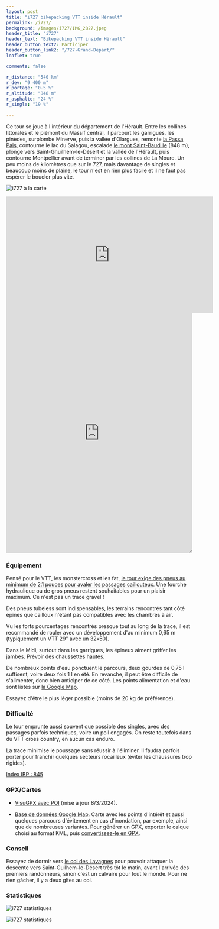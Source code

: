 ```yaml
---
layout: post
title: "i727 bikepacking VTT inside Hérault"
permalink: /i727/
background: /images/i727/IMG_2827.jpeg
header_title: "i727"
header_text: "Bikepacking VTT inside Hérault"
header_button_text2: Participer
header_button_link2: "/727-Grand-Depart/"
leaflet: true

comments: false

r_distance: "540 km"
r_dev: "9 400 m"
r_portage: "0.5 %"
r_altitude: "848 m"
r_asphalte: "24 %"
r_single: "19 %"

---
```


Ce tour se joue à l'intérieur du département de l'Hérault. Entre les collines littorales et le piémont du Massif central, il parcourt les garrigues, les pinèdes, surplombe Minerve, puis la vallée d'Olargues, remonte [la Passa Païs](https://fr.calameo.com/read/000486397ea3592111c68), contourne le lac du Salagou, escalade [le mont Saint-Baudille](https://fr.wikipedia.org/wiki/Mont_Saint-Baudille) (848 m), plonge vers Saint-Ghuilhem-le-Désert et la vallée de l'Hérault, puis contourne Montpellier avant de terminer par les collines de La Moure. Un peu moins de kilomètres que sur le 727, mais davantage de singles et beaucoup moins de plaine, le tour n'est en rien plus facile et il ne faut pas espérer le boucler plus vite.

![i727 à la carte](/images/727gd/i727versions.jpg)

<div class="video"><iframe width="560" height="315" src="https://www.youtube.com/embed/KQYF0Ujdgek?si=dctxOMD_6ZjvWmEA" title="YouTube video player" frameborder="0" allow="accelerometer; autoplay; clipboard-write; encrypted-media; gyroscope; picture-in-picture; web-share" allowfullscreen></iframe></div>

<iframe id="visugpx" src="https://www.visugpx.com/HCqgFE0ZkA?iframe&amp;height=650" style="width:100%;height:650px;border:none;resize: both;" frameborder="0" scrolling="no"></iframe>

### Équipement

Pensé pour le VTT, les monstercross et les fat, [le tour exige des pneus au minimum de 2.1 pouces pour avaler les passages caillouteux](https://tcrouzet.com/2021/04/10/thb-gravel-ou-vtt/). Une fourche hydraulique ou de gros pneus restent souhaitables pour un plaisir maximum. Ce n'est pas un trace gravel !

Des pneus tubeless sont indispensables, les terrains rencontrés tant côté épines que cailloux n'étant pas compatibles avec les chambres à air.

Vu les forts pourcentages rencontrés presque tout au long de la trace, il est recommandé de rouler avec un développement d'au minimum 0,65 m (typiquement un VTT 29" avec un 32x50).

Dans le Midi, surtout dans les garrigues, les épineux aiment griffer les jambes. Prévoir des chaussettes hautes.

De nombreux points d'eau ponctuent le parcours, deux gourdes de 0,75 l suffisent, voire deux fois 1 l en été. En revanche, il peut être difficile de s'alimenter, donc bien anticiper de ce côté. Les points alimentation et d'eau sont listés sur [la Google Map](https://www.google.com/maps/d/edit?mid=1n9kSJuxpqu0mHsTvi9CmSeDJM9HCK7s7&usp=sharing).

Essayez d'être le plus léger possible (moins de 20 kg de préférence).

### Difficulté

Le tour emprunte aussi souvent que possible des singles, avec des passages parfois techniques, voire un poil engagés. On reste toutefois dans du VTT cross country, en aucun cas enduro.

La trace minimise le poussage sans réussir à l'éliminer. Il faudra parfois porter pour franchir quelques secteurs rocailleux (éviter les chaussures trop rigides).


[Index IBP : 845](https://www.ibpindex.com/ibpindex/ibp_analisis_completo.php?REF=39197555963389&LAN=en&MOD=BYC)

<h3 id="gpx">GPX/Cartes</h3>

* [VisuGPX avec POI](https://www.visugpx.com/HCqgFE0ZkA) (mise à jour 8/3/2024).

<!--* Trace découpée en deux sections de [moins de 8000 points pour optimisation sur Garmin](https://tcrouzet.com/2021/10/03/quand-la-trace-perd-des-points-sur-les-gps-garmin/) : [Part 1](https://www.visugpx.com/ZyriS8hAtT) et [Part 2](https://www.visugpx.com/0wtPF8cuxD) (mise à jour 13/3/2023).

* [POI avec symboles Garmin](https://drive.google.com/file/d/1BS5VeMLcftpmOX0-qkk5QQA8iKV1DYDS/view?usp=sharing) (mise à jour 13/3/3023).
-->

* [Base de données Google Map](https://www.google.com/maps/d/edit?mid=1n9kSJuxpqu0mHsTvi9CmSeDJM9HCK7s7&usp=sharing). Carte avec les points d'intérêt et aussi quelques parcours d'évitement en cas d'inondation, par exemple, ainsi que de nombreuses variantes. Pour générer un GPX, exporter le calque choisi au format KML, puis [convertissez-le en GPX](https://www.gpsvisualizer.com/convert_input).

### Conseil

Essayez de dormir vers [le col des Lavagnes](https://www.google.com/maps/place/Les+Lavagnes/@43.7730972,3.5348778,17z/data=!3m1!4b1!4m6!3m5!1s0x12b3e389f036c2d5:0x94a03fb5ac8533ff!8m2!3d43.7730972!4d3.5348778!16s%2Fg%2F11grptljvy?entry=ttu) pour pouvoir attaquer la descente vers Saint-Guilhem-le-Désert très tôt le matin, avant l'arrivée des premiers randonneurs, sinon c'est un calvaire pour tout le monde. Pour ne rien gâcher, il y a deux gîtes au col.

### Statistiques

![i727 statistiques](/images/727gd/i727-2024-stats.png)

![i727 statistiques](/images/727gd/i727-2024-stats-2.png)